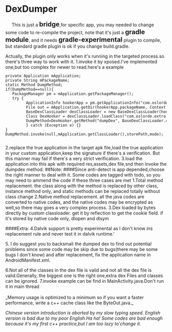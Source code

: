 # **DexDumper**

<p>&nbsp;&nbsp;&nbsp;&nbsp; This is just a <strong style="font-size:20px;">bridge</strong>,for specific app, you may needed to change some code to re-compile the project,
note that it's just a <strong style="font-size:20px;">gradle module</strong>, and it needs <strong style="font-size:20px;"> gradle-experimental</strong> plugin to compile,
but standard gradle plugin is ok if you change build.gradle.</p>
Actually, the plugin only works when it's running in the targeted process.so there's three way to work with it.
1.invoke it by xposed.I've implemented one,but too complex for newer to read.here's a example
<code><pre>private Application mApplication;
private String mPackageName;
static Method DumpMethod;
if(DumpMethod==null){
   PackageManager pm = mApplication.getPackageManager();
   try {
         ApplicationInfo hookerApp = pm.getApplicationInfo("com.oslorde.dexdumper", PackageManager.GET_SHARED_LIBRARY_FILES);
         File out = mApplication.getDir(hookerApp.packageName, Context.MODE_PRIVATE);
         BaseDexClassLoader dexClassLoader = new BaseDexClassLoader(hookerApp.sourceDir, out, hookerApp.nativeLibraryDir, getClass().getClassLoader());
         Class DexHooker = dexClassLoader.loadClass("com.oslorde.extra.DexDumper");
         DumpMethod=DexHooker.getMethod("dumpDex", BaseDexClassLoader.class,String.class,int.class);
         } catch (Exception e) {}
}
DumpMethod.invoke(null,mApplication.getClassLoader(),storePath,mode);</pre>
</code>
2.replace the true application in the target apk file,load the true application in your custom application,keep the signature if there's a verification.
 But this manner may fail if there's a very strict verification.
3.load the application into this apk with required res,assets,dex file,snd then invoke the dumpdex method.
##Note:
####Since anti-detect is app depended,choose the right manner to deal with it.
Some codes are tagged with todo, so you may need to ammend the code if these three cases are met
1.Total method replacement. the class along with the method is replaced by other class, instance method only, and static methods can be replaced totally without class change
2.Native method replacement. all the java codes are converted to native codes, and the native codes may be encrypted as well,so there may goes a very complex process.
3.Dex loaded by bytes directly by custom classloader. get it by reflection to get the cookie field. if it's stored by native code only, dlopen and dlsym

####Extra:
4.Dalvik support is pretty experimental as I don't know ins replacement rule and never test it in dalvik runtime.'
<p>5. I do suggest you to backsmali the dumped dex to  find out potential problems since some code may be skip due to bugs(there may be some bugs I don't know)
and after replacement, fix the application name in AndroidManifest.xml.</p>
6.Not all of the classes in the dex file is valid and not all the dex file is valid.Generally, the biggest one is the right one,extra dex Files and classes can be ignored.
7.invoke example can be find in MainActivity.java.Don't run it in main thread

<br>
<br>
_Memory usage is optimized to a minimum so if you want a faster performance, write a c++ cache class like the ByteOut.java._

_Chinese version introduction is aborted by my slow typing speed. English version is bad due to my poor English.Ha ha!
Some codes are bad enough because it's my first c++ practice,but I am too lazy to'change it._


